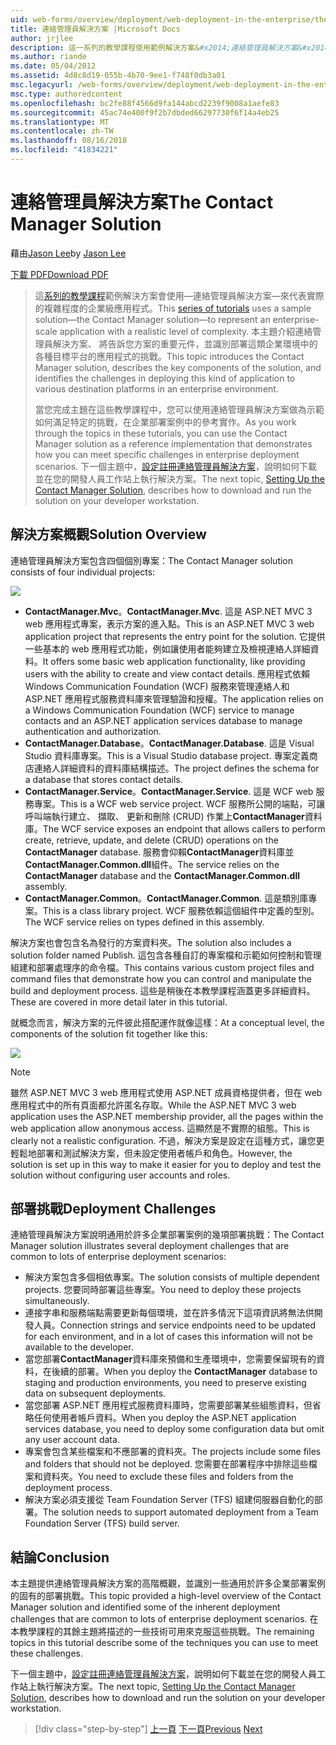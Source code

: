 ```yaml
---
uid: web-forms/overview/deployment/web-deployment-in-the-enterprise/the-contact-manager-solution
title: 連絡管理員解決方案 |Microsoft Docs
author: jrjlee
description: 這一系列的教學課程使用範例解決方案&#x2014;連絡管理員解決方案&#x2014;來代表實際的層級的企業級應用程式...
ms.author: riande
ms.date: 05/04/2012
ms.assetid: 4d8c8d19-055b-4b70-9ee1-f748f0db3a01
msc.legacyurl: /web-forms/overview/deployment/web-deployment-in-the-enterprise/the-contact-manager-solution
msc.type: authoredcontent
ms.openlocfilehash: bc2fe88f4566d9fa144abcd2239f9008a1aefe83
ms.sourcegitcommit: 45ac74e400f9f2b7dbded66297730f6f14a4eb25
ms.translationtype: MT
ms.contentlocale: zh-TW
ms.lasthandoff: 08/16/2018
ms.locfileid: "41834221"
---
```

<a name="the-contact-manager-solution"></a><span data-ttu-id="06dfc-103">連絡管理員解決方案</span><span class="sxs-lookup"><span data-stu-id="06dfc-103">The Contact Manager Solution</span></span>
====================
<span data-ttu-id="06dfc-104">藉由[Jason Lee](https://github.com/jrjlee)</span><span class="sxs-lookup"><span data-stu-id="06dfc-104">by [Jason Lee](https://github.com/jrjlee)</span></span>

[<span data-ttu-id="06dfc-105">下載 PDF</span><span class="sxs-lookup"><span data-stu-id="06dfc-105">Download PDF</span></span>](https://msdnshared.blob.core.windows.net/media/MSDNBlogsFS/prod.evol.blogs.msdn.com/CommunityServer.Blogs.Components.WeblogFiles/00/00/00/63/56/8130.DeployingWebAppsInEnterpriseScenarios.pdf)

> <span data-ttu-id="06dfc-106">這[系列的教學課程](web-deployment-in-the-enterprise.md)範例解決方案會使用&#x2014;連絡管理員解決方案&#x2014;來代表實際的複雜程度的企業級應用程式。</span><span class="sxs-lookup"><span data-stu-id="06dfc-106">This [series of tutorials](web-deployment-in-the-enterprise.md) uses a sample solution&#x2014;the Contact Manager solution&#x2014;to represent an enterprise-scale application with a realistic level of complexity.</span></span> <span data-ttu-id="06dfc-107">本主題介紹連絡管理員解決方案、 將告訴您方案的重要元件，並識別部署這類企業環境中的各種目標平台的應用程式的挑戰。</span><span class="sxs-lookup"><span data-stu-id="06dfc-107">This topic introduces the Contact Manager solution, describes the key components of the solution, and identifies the challenges in deploying this kind of application to various destination platforms in an enterprise environment.</span></span>
> 
> <span data-ttu-id="06dfc-108">當您完成主題在這些教學課程中，您可以使用連絡管理員解決方案做為示範如何滿足特定的挑戰，在企業部署案例中的參考實作。</span><span class="sxs-lookup"><span data-stu-id="06dfc-108">As you work through the topics in these tutorials, you can use the Contact Manager solution as a reference implementation that demonstrates how you can meet specific challenges in enterprise deployment scenarios.</span></span> <span data-ttu-id="06dfc-109">下一個主題中，[設定註冊連絡管理員解決方案](setting-up-the-contact-manager-solution.md)，說明如何下載並在您的開發人員工作站上執行解決方案。</span><span class="sxs-lookup"><span data-stu-id="06dfc-109">The next topic, [Setting Up the Contact Manager Solution](setting-up-the-contact-manager-solution.md), describes how to download and run the solution on your developer workstation.</span></span>


## <a name="solution-overview"></a><span data-ttu-id="06dfc-110">解決方案概觀</span><span class="sxs-lookup"><span data-stu-id="06dfc-110">Solution Overview</span></span>

<span data-ttu-id="06dfc-111">連絡管理員解決方案包含四個個別專案：</span><span class="sxs-lookup"><span data-stu-id="06dfc-111">The Contact Manager solution consists of four individual projects:</span></span>

![](the-contact-manager-solution/_static/image1.png)

- <span data-ttu-id="06dfc-112">**ContactManager.Mvc**。</span><span class="sxs-lookup"><span data-stu-id="06dfc-112">**ContactManager.Mvc**.</span></span> <span data-ttu-id="06dfc-113">這是 ASP.NET MVC 3 web 應用程式專案，表示方案的進入點。</span><span class="sxs-lookup"><span data-stu-id="06dfc-113">This is an ASP.NET MVC 3 web application project that represents the entry point for the solution.</span></span> <span data-ttu-id="06dfc-114">它提供一些基本的 web 應用程式功能，例如讓使用者能夠建立及檢視連絡人詳細資料。</span><span class="sxs-lookup"><span data-stu-id="06dfc-114">It offers some basic web application functionality, like providing users with the ability to create and view contact details.</span></span> <span data-ttu-id="06dfc-115">應用程式依賴 Windows Communication Foundation (WCF) 服務來管理連絡人和 ASP.NET 應用程式服務資料庫來管理驗證和授權。</span><span class="sxs-lookup"><span data-stu-id="06dfc-115">The application relies on a Windows Communication Foundation (WCF) service to manage contacts and an ASP.NET application services database to manage authentication and authorization.</span></span>
- <span data-ttu-id="06dfc-116">**ContactManager.Database**。</span><span class="sxs-lookup"><span data-stu-id="06dfc-116">**ContactManager.Database**.</span></span> <span data-ttu-id="06dfc-117">這是 Visual Studio 資料庫專案。</span><span class="sxs-lookup"><span data-stu-id="06dfc-117">This is a Visual Studio database project.</span></span> <span data-ttu-id="06dfc-118">專案定義商店連絡人詳細資料的資料庫結構描述。</span><span class="sxs-lookup"><span data-stu-id="06dfc-118">The project defines the schema for a database that stores contact details.</span></span>
- <span data-ttu-id="06dfc-119">**ContactManager.Service**。</span><span class="sxs-lookup"><span data-stu-id="06dfc-119">**ContactManager.Service**.</span></span> <span data-ttu-id="06dfc-120">這是 WCF web 服務專案。</span><span class="sxs-lookup"><span data-stu-id="06dfc-120">This is a WCF web service project.</span></span> <span data-ttu-id="06dfc-121">WCF 服務所公開的端點，可讓呼叫端執行建立、 擷取、 更新和刪除 (CRUD) 作業上**ContactManager**資料庫。</span><span class="sxs-lookup"><span data-stu-id="06dfc-121">The WCF service exposes an endpoint that allows callers to perform create, retrieve, update, and delete (CRUD) operations on the **ContactManager** database.</span></span> <span data-ttu-id="06dfc-122">服務會仰賴**ContactManager**資料庫並**ContactManager.Common.dll**組件。</span><span class="sxs-lookup"><span data-stu-id="06dfc-122">The service relies on the **ContactManager** database and the **ContactManager.Common.dll** assembly.</span></span>
- <span data-ttu-id="06dfc-123">**ContactManager.Common**。</span><span class="sxs-lookup"><span data-stu-id="06dfc-123">**ContactManager.Common**.</span></span> <span data-ttu-id="06dfc-124">這是類別庫專案。</span><span class="sxs-lookup"><span data-stu-id="06dfc-124">This is a class library project.</span></span> <span data-ttu-id="06dfc-125">WCF 服務依賴這個組件中定義的型別。</span><span class="sxs-lookup"><span data-stu-id="06dfc-125">The WCF service relies on types defined in this assembly.</span></span>

<span data-ttu-id="06dfc-126">解決方案也會包含名為發行的方案資料夾。</span><span class="sxs-lookup"><span data-stu-id="06dfc-126">The solution also includes a solution folder named Publish.</span></span> <span data-ttu-id="06dfc-127">這包含各種自訂的專案檔和示範如何控制和管理組建和部署處理序的命令檔。</span><span class="sxs-lookup"><span data-stu-id="06dfc-127">This contains various custom project files and command files that demonstrate how you can control and manipulate the build and deployment process.</span></span> <span data-ttu-id="06dfc-128">這些是稍後在本教學課程涵蓋更多詳細資料。</span><span class="sxs-lookup"><span data-stu-id="06dfc-128">These are covered in more detail later in this tutorial.</span></span>

<span data-ttu-id="06dfc-129">就概念而言，解決方案的元件彼此搭配運作就像這樣：</span><span class="sxs-lookup"><span data-stu-id="06dfc-129">At a conceptual level, the components of the solution fit together like this:</span></span>

![](the-contact-manager-solution/_static/image2.png)

> [!NOTE]
> <span data-ttu-id="06dfc-130">雖然 ASP.NET MVC 3 web 應用程式使用 ASP.NET 成員資格提供者，但在 web 應用程式中的所有頁面都允許匿名存取。</span><span class="sxs-lookup"><span data-stu-id="06dfc-130">While the ASP.NET MVC 3 web application uses the ASP.NET membership provider, all the pages within the web application allow anonymous access.</span></span> <span data-ttu-id="06dfc-131">這顯然是不實際的組態。</span><span class="sxs-lookup"><span data-stu-id="06dfc-131">This is clearly not a realistic configuration.</span></span> <span data-ttu-id="06dfc-132">不過，解決方案是設定在這種方式，讓您更輕鬆地部署和測試解決方案，但未設定使用者帳戶和角色。</span><span class="sxs-lookup"><span data-stu-id="06dfc-132">However, the solution is set up in this way to make it easier for you to deploy and test the solution without configuring user accounts and roles.</span></span>


## <a name="deployment-challenges"></a><span data-ttu-id="06dfc-133">部署挑戰</span><span class="sxs-lookup"><span data-stu-id="06dfc-133">Deployment Challenges</span></span>

<span data-ttu-id="06dfc-134">連絡管理員解決方案說明通用於許多企業部署案例的幾項部署挑戰：</span><span class="sxs-lookup"><span data-stu-id="06dfc-134">The Contact Manager solution illustrates several deployment challenges that are common to lots of enterprise deployment scenarios:</span></span>

- <span data-ttu-id="06dfc-135">解決方案包含多個相依專案。</span><span class="sxs-lookup"><span data-stu-id="06dfc-135">The solution consists of multiple dependent projects.</span></span> <span data-ttu-id="06dfc-136">您要同時部署這些專案。</span><span class="sxs-lookup"><span data-stu-id="06dfc-136">You need to deploy these projects simultaneously.</span></span>
- <span data-ttu-id="06dfc-137">連接字串和服務端點需要更新每個環境，並在許多情況下這項資訊將無法供開發人員。</span><span class="sxs-lookup"><span data-stu-id="06dfc-137">Connection strings and service endpoints need to be updated for each environment, and in a lot of cases this information will not be available to the developer.</span></span>
- <span data-ttu-id="06dfc-138">當您部署**ContactManager**資料庫來預備和生產環境中，您需要保留現有的資料，在後續的部署。</span><span class="sxs-lookup"><span data-stu-id="06dfc-138">When you deploy the **ContactManager** database to staging and production environments, you need to preserve existing data on subsequent deployments.</span></span>
- <span data-ttu-id="06dfc-139">當您部署 ASP.NET 應用程式服務資料庫時，您需要部署某些組態資料，但省略任何使用者帳戶資料。</span><span class="sxs-lookup"><span data-stu-id="06dfc-139">When you deploy the ASP.NET application services database, you need to deploy some configuration data but omit any user account data.</span></span>
- <span data-ttu-id="06dfc-140">專案會包含某些檔案和不應部署的資料夾。</span><span class="sxs-lookup"><span data-stu-id="06dfc-140">The projects include some files and folders that should not be deployed.</span></span> <span data-ttu-id="06dfc-141">您需要在部署程序中排除這些檔案和資料夾。</span><span class="sxs-lookup"><span data-stu-id="06dfc-141">You need to exclude these files and folders from the deployment process.</span></span>
- <span data-ttu-id="06dfc-142">解決方案必須支援從 Team Foundation Server (TFS) 組建伺服器自動化的部署。</span><span class="sxs-lookup"><span data-stu-id="06dfc-142">The solution needs to support automated deployment from a Team Foundation Server (TFS) build server.</span></span>

## <a name="conclusion"></a><span data-ttu-id="06dfc-143">結論</span><span class="sxs-lookup"><span data-stu-id="06dfc-143">Conclusion</span></span>

<span data-ttu-id="06dfc-144">本主題提供連絡管理員解決方案的高階概觀，並識別一些通用於許多企業部署案例的固有的部署挑戰。</span><span class="sxs-lookup"><span data-stu-id="06dfc-144">This topic provided a high-level overview of the Contact Manager solution and identified some of the inherent deployment challenges that are common to lots of enterprise deployment scenarios.</span></span> <span data-ttu-id="06dfc-145">在本教學課程的其餘主題將描述的一些技術可用來克服這些挑戰。</span><span class="sxs-lookup"><span data-stu-id="06dfc-145">The remaining topics in this tutorial describe some of the techniques you can use to meet these challenges.</span></span>

<span data-ttu-id="06dfc-146">下一個主題中，[設定註冊連絡管理員解決方案](setting-up-the-contact-manager-solution.md)，說明如何下載並在您的開發人員工作站上執行解決方案。</span><span class="sxs-lookup"><span data-stu-id="06dfc-146">The next topic, [Setting Up the Contact Manager Solution](setting-up-the-contact-manager-solution.md), describes how to download and run the solution on your developer workstation.</span></span>

> [!div class="step-by-step"]
> <span data-ttu-id="06dfc-147">[上一頁](web-deployment-in-the-enterprise.md)
> [下一頁](setting-up-the-contact-manager-solution.md)</span><span class="sxs-lookup"><span data-stu-id="06dfc-147">[Previous](web-deployment-in-the-enterprise.md)
[Next](setting-up-the-contact-manager-solution.md)</span></span>

